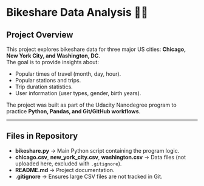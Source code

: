 # Bikeshare Data Analysis 🚴‍♀️

## Project Overview
This project explores bikeshare data for three major US cities: **Chicago, New York City, and Washington, DC**.  
The goal is to provide insights about:
- Popular times of travel (month, day, hour).
- Popular stations and trips.
- Trip duration statistics.
- User information (user types, gender, birth years).

The project was built as part of the Udacity Nanodegree program to practice **Python, Pandas, and Git/GitHub workflows**.

---

## Files in Repository
- **bikeshare.py** → Main Python script containing the program logic.
- **chicago.csv**, **new_york_city.csv**, **washington.csv** → Data files (not uploaded here, excluded with `.gitignore`).
- **README.md** → Project documentation.
- **.gitignore** → Ensures large CSV files are not tracked in Git.
